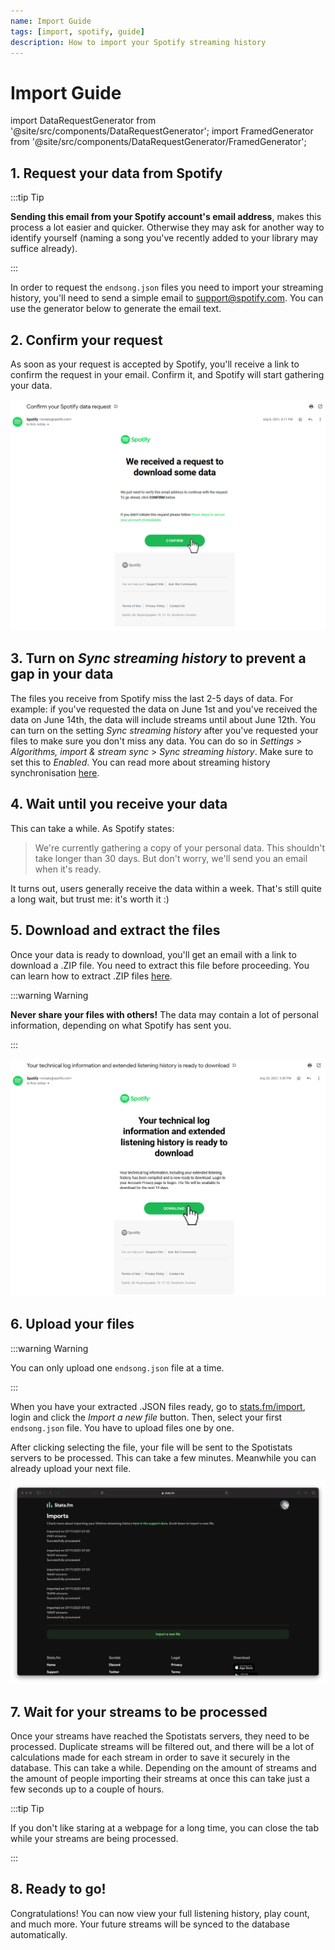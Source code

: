 ```yaml
---
name: Import Guide
tags: [import, spotify, guide]
description: How to import your Spotify streaming history
---
```


# Import Guide

import DataRequestGenerator from '@site/src/components/DataRequestGenerator';
import FramedGenerator from '@site/src/components/DataRequestGenerator/FramedGenerator';

## 1. Request your data from Spotify

:::tip Tip

**Sending this email from your Spotify account's email address**, makes this process a lot easier and quicker. Otherwise they may ask for another way to identify yourself (naming a song you've recently added to your library may suffice already).

:::

In order to request the `endsong.json` files you need to import your streaming history, you'll need to send a simple email to [support@spotify.com](mailto:support@spotify.com). You can use the generator below to generate the email text.

<FramedGenerator />

## 2. Confirm your request

As soon as your request is accepted by Spotify, you'll receive a link to confirm the request in your email. Confirm it, and Spotify will start gathering your data.

![Step 2 image](./step-2.png)

## 3. Turn on _Sync streaming history_ to prevent a gap in your data

The files you receive from Spotify miss the last 2-5 days of data. For example: if you've requested the data on June 1st and you've received the data on June 14th, the data will include streams until about June 12th. You can turn on the setting _Sync streaming history_ after you've requested your files to make sure you don't miss any data. You can do so in _Settings_ > _Algorithms, import & stream sync_ > _Sync streaming history_. Make sure to set this to _Enabled_. You can read more about streaming history synchronisation [here](../streams/sync).

## 4. Wait until you receive your data

This can take a while. As Spotify states:

> We're currently gathering a copy of your personal data. This shouldn't take longer than 30 days. But don't worry, we'll send you an email when it's ready.

It turns out, users generally receive the data within a week. That's still quite a long wait, but trust me: it's worth it :)

## 5. Download and extract the files

Once your data is ready to download, you'll get an email with a link to download a .ZIP file. You need to extract this file before proceeding. You can learn how to extract .ZIP files [here](https://www.youtube.com/watch?v=do3u3tXAbWQ).

:::warning Warning

**Never share your files with others!** The data may contain a lot of personal information, depending on what Spotify has sent you.

:::

![Step 5 image](./step-5.png)

## 6. Upload your files

:::warning Warning

You can only upload one `endsong.json` file at a time.

:::

When you have your extracted .JSON files ready, go to [stats.fm/import](https://stats.fm/import), login and click the _Import a new file_ button. Then, select your first `endsong.json` file. You have to upload files one by one.

After clicking selecting the file, your file will be sent to the Spotistats servers to be processed. This can take a few minutes. Meanwhile you can already upload your next file.

![Step 6 image](./step-6.png)

## 7. Wait for your streams to be processed

Once your streams have reached the Spotistats servers, they need to be processed. Duplicate streams will be filtered out, and there will be a lot of calculations made for each stream in order to save it securely in the database. This can take a while. Depending on the amount of streams and the amount of people importing their streams at once this can take just a few seconds up to a couple of hours.

:::tip Tip

If you don't like staring at a webpage for a long time, you can close the tab while your streams are being processed.

:::

## 8. Ready to go!

Congratulations! You can now view your full listening history, play count, and much more. Your future streams will be synced to the database automatically.
